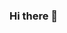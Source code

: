 ### Hi there 👋

<!--
**Mohd-Daniyal/Mohd-Daniyal** is a ✨ _special_ ✨ repository because its `README.md` (this file) appears on your GitHub profile.

Here are some ideas to get you started:

- 🔭 I’m currently working on Full Stack Development
- 🌱 I’m currently learning React
- 👯 I’m looking to collaborate on projects
- 🤔 I’m looking for help with DSA
- 💬 Ask me about Python
- 📫 How to reach me: ...
- ⚡ Fun fact: ...
-->
